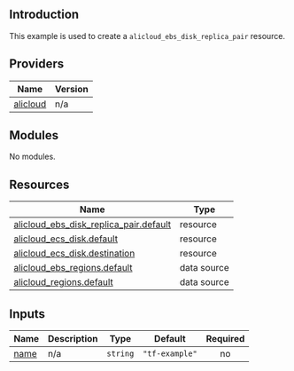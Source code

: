 ## Introduction

This example is used to create a `alicloud_ebs_disk_replica_pair` resource.

<!-- BEGIN_TF_DOCS -->
## Providers

| Name | Version |
|------|---------|
| <a name="provider_alicloud"></a> [alicloud](#provider\_alicloud) | n/a |

## Modules

No modules.

## Resources

| Name | Type |
|------|------|
| [alicloud_ebs_disk_replica_pair.default](https://registry.terraform.io/providers/aliyun/alicloud/latest/docs/resources/ebs_disk_replica_pair) | resource |
| [alicloud_ecs_disk.default](https://registry.terraform.io/providers/aliyun/alicloud/latest/docs/resources/ecs_disk) | resource |
| [alicloud_ecs_disk.destination](https://registry.terraform.io/providers/aliyun/alicloud/latest/docs/resources/ecs_disk) | resource |
| [alicloud_ebs_regions.default](https://registry.terraform.io/providers/aliyun/alicloud/latest/docs/data-sources/ebs_regions) | data source |
| [alicloud_regions.default](https://registry.terraform.io/providers/aliyun/alicloud/latest/docs/data-sources/regions) | data source |

## Inputs

| Name | Description | Type | Default | Required |
|------|-------------|------|---------|:--------:|
| <a name="input_name"></a> [name](#input\_name) | n/a | `string` | `"tf-example"` | no |
<!-- END_TF_DOCS -->    